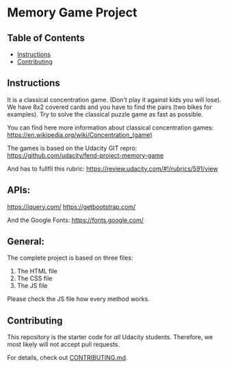 # Memory Game Project

## Table of Contents

* [Instructions](#instructions)
* [Contributing](#contributing)

## Instructions

It is a classical concentration game. (Don't play it against kids you will lose).
We have 8x2 covered cards and you have to find the pairs (two bikes for examples). Try to solve
the classical puzzle game as fast as possible.

You can find here more information about classical concentration games:
https://en.wikipedia.org/wiki/Concentration_(game)

The games is based on the Udacity GIT repro:
https://github.com/udacity/fend-project-memory-game

And has to fullfil this rubric:
https://review.udacity.com/#!/rubrics/591/view

## APIs:

https://jquery.com/
https://getbootstrap.com/

And the Google Fonts:
https://fonts.google.com/

## General:

The complete project is based on three files:

1. The HTML file
2. The CSS file
3. The JS file

Please check the JS file how every method works.

## Contributing

This repository is the starter code for _all_ Udacity students. Therefore, we most likely will not accept pull requests.

For details, check out [CONTRIBUTING.md](CONTRIBUTING.md).

